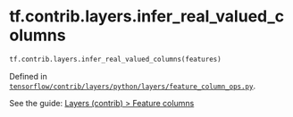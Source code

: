 <div itemscope itemtype="http://developers.google.com/ReferenceObject">
<meta itemprop="name" content="tf.contrib.layers.infer_real_valued_columns" />
</div>

# tf.contrib.layers.infer_real_valued_columns

``` python
tf.contrib.layers.infer_real_valued_columns(features)
```



Defined in [`tensorflow/contrib/layers/python/layers/feature_column_ops.py`](https://www.tensorflow.org/code/tensorflow/contrib/layers/python/layers/feature_column_ops.py).

See the guide: [Layers (contrib) > Feature columns](../../../../../api_guides/python/contrib.layers.md#Feature_columns)

